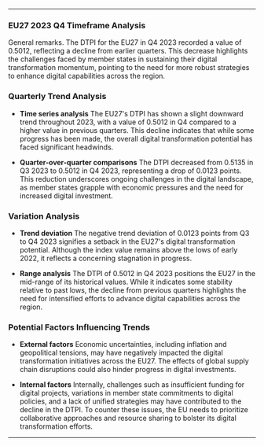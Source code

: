 ---

### EU27 2023 Q4 Timeframe Analysis

General remarks. The DTPI for the EU27 in Q4 2023 recorded a value of 0.5012, reflecting a decline from earlier quarters. This decrease highlights the challenges faced by member states in sustaining their digital transformation momentum, pointing to the need for more robust strategies to enhance digital capabilities across the region.

### Quarterly Trend Analysis

- **Time series analysis**
  The EU27's DTPI has shown a slight downward trend throughout 2023, with a value of 0.5012 in Q4 compared to a higher value in previous quarters. This decline indicates that while some progress has been made, the overall digital transformation potential has faced significant headwinds.

- **Quarter-over-quarter comparisons**
  The DTPI decreased from 0.5135 in Q3 2023 to 0.5012 in Q4 2023, representing a drop of 0.0123 points. This reduction underscores ongoing challenges in the digital landscape, as member states grapple with economic pressures and the need for increased digital investment.

### Variation Analysis

- **Trend deviation**
  The negative trend deviation of 0.0123 points from Q3 to Q4 2023 signifies a setback in the EU27's digital transformation potential. Although the index value remains above the lows of early 2022, it reflects a concerning stagnation in progress.

- **Range analysis**
  The DTPI of 0.5012 in Q4 2023 positions the EU27 in the mid-range of its historical values. While it indicates some stability relative to past lows, the decline from previous quarters highlights the need for intensified efforts to advance digital capabilities across the region.

### Potential Factors Influencing Trends

- **External factors**
  Economic uncertainties, including inflation and geopolitical tensions, may have negatively impacted the digital transformation initiatives across the EU27. The effects of global supply chain disruptions could also hinder progress in digital investments.

- **Internal factors**
  Internally, challenges such as insufficient funding for digital projects, variations in member state commitments to digital policies, and a lack of unified strategies may have contributed to the decline in the DTPI. To counter these issues, the EU needs to prioritize collaborative approaches and resource sharing to bolster its digital transformation efforts.


---
